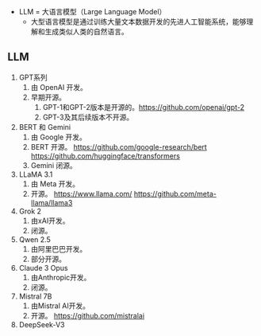 - LLM = 大语言模型（Large Language Model）
    - 大型语言模型是通过训练大量文本数据开发的先进人工智能系统，能够理解和生成类似人类的自然语言。

## LLM
1. GPT系列
    1. 由 OpenAI 开发。
    2. 早期开源。
        1. GPT-1和GPT-2版本是开源的。https://github.com/openai/gpt-2
        2. GPT-3及其后续版本不开源。
2. BERT 和 Gemini
    1. 由 Google 开发。
    2. BERT 开源。 https://github.com/google-research/bert  https://github.com/huggingface/transformers
    3. Gemini 闭源。
3. LLaMA 3.1
    1. 由 Meta 开发。
    2. 开源。 https://www.llama.com/  https://github.com/meta-llama/llama3
4. Grok 2
    1. 由xAI开发。
    2. 闭源。
5. Qwen 2.5 
    1. 由阿里巴巴开发。
    2. 部分开源。
6. Claude 3 Opus
    1. 由Anthropic开发。
    2. 闭源。
7. Mistral 7B 
    1. 由Mistral AI开发。
    2. 开源。 https://github.com/mistralai
8. DeepSeek-V3
